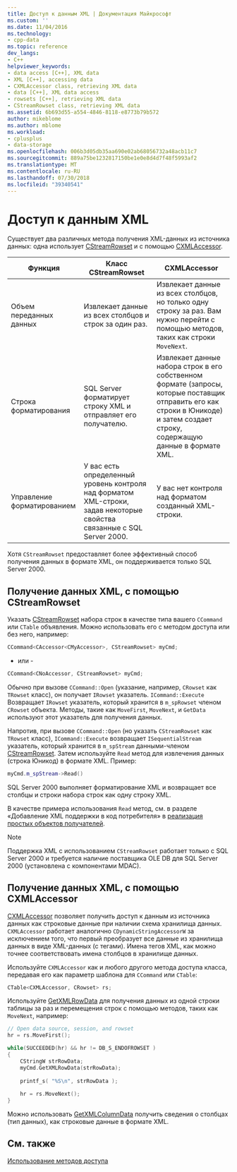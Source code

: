 ```yaml
---
title: Доступ к данным XML | Документация Майкрософт
ms.custom: ''
ms.date: 11/04/2016
ms.technology:
- cpp-data
ms.topic: reference
dev_langs:
- C++
helpviewer_keywords:
- data access [C++], XML data
- XML [C++], accessing data
- CXMLAccessor class, retrieving XML data
- data [C++], XML data access
- rowsets [C++], retrieving XML data
- CStreamRowset class, retrieving XML data
ms.assetid: 6b693d55-a554-4846-8118-e8773b79b572
author: mikeblome
ms.author: mblome
ms.workload:
- cplusplus
- data-storage
ms.openlocfilehash: 006b3d05db35aa690e02ab68056732a48acb11c7
ms.sourcegitcommit: 889a75be1232817150be1e0e8d4d7f48f5993af2
ms.translationtype: MT
ms.contentlocale: ru-RU
ms.lasthandoff: 07/30/2018
ms.locfileid: "39340541"
---
```

# <a name="accessing-xml-data"></a>Доступ к данным XML
Существует два различных метода получения XML-данных из источника данных: одна использует [CStreamRowset](../../data/oledb/cstreamrowset-class.md) и с помощью [CXMLAccessor](../../data/oledb/cxmlaccessor-class.md).  
  
|Функция|Класс CStreamRowset|CXMLAccessor|  
|-------------------|-------------------|------------------|  
|Объем переданных данных|Извлекает данные из всех столбцов и строк за один раз.|Извлекает данные из всех столбцов, но только одну строку за раз. Вам нужно перейти с помощью методов, таких как строки `MoveNext`.|  
|Строка форматирования|SQL Server форматирует строку XML и отправляет его получателю.|Извлекает данные набора строк в его собственном формате (запросы, которые поставщик отправить его как строки в Юникоде) и затем создает строку, содержащую данные в формате XML.|  
|Управление форматированием|У вас есть определенный уровень контроля над форматом XML-строки, задав некоторые свойства связанные с SQL Server 2000.|У вас нет контроля над форматом созданный XML-строки.|  
  
 Хотя `CStreamRowset` предоставляет более эффективный способ получения данных в формате XML, он поддерживается только SQL Server 2000.  
  
## <a name="retrieving-xml-data-using-cstreamrowset"></a>Получение данных XML, с помощью CStreamRowset  
 Указать [CStreamRowset](../../data/oledb/cstreamrowset-class.md) набора строк в качестве типа вашего `CCommand` или `CTable` объявления. Можно использовать его с методом доступа или без него, например:  
  
```cpp  
CCommand<CAccessor<CMyAccessor>, CStreamRowset> myCmd;  
```  
  
 - или -  
  
```cpp  
CCommand<CNoAccessor, CStreamRowset> myCmd;  
```  
  
 Обычно при вызове `CCommand::Open` (указание, например, `CRowset` как `TRowset` класс), он получает `IRowset` указатель. `ICommand::Execute` Возвращает `IRowset` указатель, который хранится в `m_spRowset` членом `CRowset` объекта. Методы, такие как `MoveFirst`, `MoveNext`, и `GetData` используют этот указатель для получения данных.  
  
 Напротив, при вызове `CCommand::Open` (но указать `CStreamRowset` как `TRowset` класс), `ICommand::Execute` возвращает `ISequentialStream` указатель, который хранится в `m_spStream` данными-членом [CStreamRowset](../../data/oledb/cstreamrowset-class.md). Затем используйте `Read` метод для извлечения данных (строка Юникод) в формате XML. Пример:  
  
```cpp  
myCmd.m_spStream->Read()  
```  
  
 SQL Server 2000 выполняет форматирование XML и возвращает все столбцы и строки набора строк как одну строку XML.  
  
 В качестве примера использования `Read` метод, см. в разделе «Добавление XML поддержки в код потребителя» в [реализация простых объектов получателей](../../data/oledb/implementing-a-simple-consumer.md).  
  
> [!NOTE]
>  Поддержка XML с использованием `CStreamRowset` работает только с SQL Server 2000 и требуется наличие поставщика OLE DB для SQL Server 2000 (установлена с компонентами MDAC).  
  
## <a name="retrieving-xml-data-using-cxmlaccessor"></a>Получение данных XML, с помощью CXMLAccessor  
 [CXMLAccessor](../../data/oledb/cxmlaccessor-class.md) позволяет получить доступ к данным из источника данных как строковые данные при наличии схема хранилища данных. `CXMLAccessor` работает аналогично `CDynamicStringAccessorW` за исключением того, что первый преобразует все данные из хранилища данных в виде XML-данных (с тегами). Имена тегов XML, как можно точнее соответствовать имена столбцов в хранилище данных.  
  
 Используйте `CXMLAccessor` как и любого другого метода доступа класса, передавая его как параметр шаблона для `CCommand` или `CTable`:  
  
```cpp  
CTable<CXMLAccessor, CRowset> rs;  
```  
  
 Используйте [GetXMLRowData](../../data/oledb/cxmlaccessor-getxmlrowdata.md) для получения данных из одной строки таблицы за раз и перемещения строк с помощью методов, таких как `MoveNext`, например:  
  
```cpp  
// Open data source, session, and rowset  
hr = rs.MoveFirst();  

while(SUCCEEDED(hr) && hr != DB_S_ENDOFROWSET )  
{  
    CStringW strRowData;  
    myCmd.GetXMLRowData(strRowData);  
  
    printf_s( "%S\n", strRowData );  
  
    hr = rs.MoveNext();  
}  
```  
  
 Можно использовать [GetXMLColumnData](../../data/oledb/cxmlaccessor-getxmlcolumndata.md) получить сведения о столбцах (тип данных), как строковые данные в формате XML.  
  
## <a name="see-also"></a>См. также  
 [Использование методов доступа](../../data/oledb/using-accessors.md)